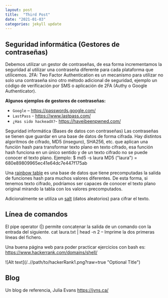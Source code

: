 ```yaml
---
layout: post
title:  "Third Post"
date: "2021-01-03"
categories: jekyll update
---
```


## Seguridad informática (Gestores de contraseñas)
Debemos utilizar un gestor de contraseñas, de esa forma incrementamos la seguridad al utilizar una contraseña diferente para cada plataforma que utilicemos. 2FA: Two Factor Authentication es un mecanismo para utilizar no solo una contraseña sino otro método adicional de seguridad, ejemplo un código de verificación por SMS o aplicación de 2FA (Authy o Google Authenticator).

**Algunos ejemplos de gestores de contraseñas:**
- `Google` – <https://passwords.google.com/>
- `LastPass` - <https://www.lastpass.com/>
- `¿Has sido hackeadX?`- <https://haveibeenpwned.com/>

Seguridad informática (Bases de datos con contraseñas)
Las contraseñas se tienen que guardar en una base de datos de forma cifrada. Hay distintos algoritmos de cifrado, MD5 (inseguro), SHA256, etc. que aplican una función hash para transformar texto plano en texto cifrado, esa función hash funciona en un único sentido y de un texto cifrado no se puede conocer el texto plano. Ejemplo:
$ md5 -s laura
MD5 ("laura") = 680e89809965ec41e64dc7e447f175ab

Una <a href="https://en.wikipedia.org/wiki/Rainbow_table">rainbow table</a> es una base de datos que tiene precomputadas la salida de funciones hash para muchos valores diferentes. De esta forma, si tenemos texto cifrado, podríamos ser capaces de conocer el texto plano original mirando la tabla con los valores precomputados.

Adicionalmente se utiliza un <a href="https://en.wikipedia.org/wiki/Salt_(cryptography)">salt</a> (datos aleatorios) para cifrar el texto.

## Línea de comandos
El pipe operator (|) permite concatenar la salida de un comando con la entrada del siguiente.
cat laura.txt | head -n 2 – Imprime la dos primeras líneas del fichero.

Una buena página web para poder practicar ejercicios con bash es: <https://www.hackerrank.com/domains/shell/>

![Alt text](/../<x main>/path/to/hackerRank1.png?raw=true "Optional Title") 

## Blog
Un blog de referencia, Julia Evans <https://jvns.ca/>

